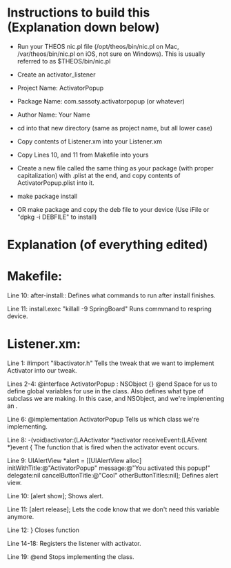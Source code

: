 Instructions to build this (Explanation down below)
===================================================

* Run your THEOS nic.pl file (/opt/theos/bin/nic.pl on Mac, /var/theos/bin/nic.pl on iOS, not sure on Windows). This is usually referred to as $THEOS/bin/nic.pl
* Create an activator_listener
* Project Name: ActivatorPopup
* Package Name: com.sassoty.activatorpopup (or whatever)
* Author Name: Your Name

* cd into that new directory (same as project name, but all lower case)

* Copy contents of Listener.xm into your Listener.xm
* Copy Lines 10, and 11 from Makefile into yours
* Create a new file called the same thing as your package (with proper capitalization) with .plist at the end, and copy contents of ActivatorPopup.plist into it.
* make package install
* OR make package and copy the deb file to your device (Use iFile or "dpkg -i DEBFILE" to install)

Explanation (of everything edited)
==================================

Makefile:
=========

Line 10: after-install::
Defines what commands to run after install finishes.

Line 11: install.exec "killall -9 SpringBoard"
Runs commmand to respring device.

Listener.xm:
============

Line 1: #import "libactivator.h"
Tells the tweak that we want to implement Activator into our tweak.

Lines 2-4: @interface ActivatorPopup : NSObject<LAListener> 
{} 
@end
Space for us to define global variables for use in the class. Also defines what type of subclass we are making. In this case, and NSObject, and we're implenenting an <LAListener>.

Line 6: @implementation ActivatorPopup
Tells us which class we're implementing.

Line 8: -(void)activator:(LAActivator *)activator receiveEvent:(LAEvent *)event {
The function that is fired when the activator event occurs.

Line 9: UIAlertView *alert = [[UIAlertView alloc] initWithTitle:@"ActivatorPopup" message:@"You activated this popup!" delegate:nil cancelButtonTitle:@"Cool" otherButtonTitles:nil];
Defines alert view.

Line 10: [alert show];
Shows alert.

Line 11: [alert release];
Lets the code know that we don't need this variable anymore.

Line 12: }
Closes function

Line 14-18:
Registers the listener with activator.

Line 19: @end
Stops implementing the class.
